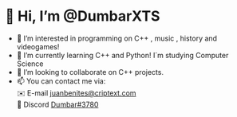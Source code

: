 # 👋 Hi, I’m @DumbarXTS  
  
- 👀 I’m interested in programming on C++ , music , history and videogames!
- 🌱 I’m currently learning C++ and Python! I´m studying Computer Science
- 💞️ I’m looking to collaborate on C++ projects.
- 📫 You can contact me via:  
✉️ E-mail [juanbenites@criptext.com](mailto:juanbenites@criptext.com)   
💬 Discord [Dumbar#3780](https://discord.com/users/290623438396063754)

<!---
DumbarXTS/DumbarXTS is a ✨ special ✨ repository because its `README.md` (this file) appears on your GitHub profile.
You can click the Preview link to take a look at your changes.
--->
